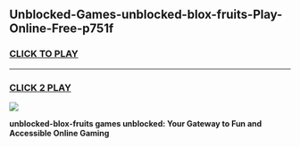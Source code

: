 
## Unblocked-Games-unblocked-blox-fruits-Play-Online-Free-p751f
<h3>
<a href="https://premium76.site?title=unblocked-blox-fruits&ref=26A">CLICK TO PLAY</a></h3>
<hr>

<h3>
<a href="https://premium76.site?title=unblocked-blox-fruits&ref=26A">CLICK 2 PLAY</a>
  
</h3>

<a href="https://premium76.site?title=unblocked-blox-fruits&ref=26A"><img src="https://clearcache.store/games.png"></a>


**unblocked-blox-fruits games unblocked: Your Gateway to Fun and Accessible Online Gaming**
